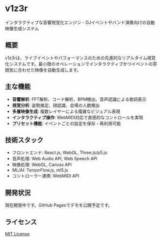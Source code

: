 # v1z3r

インタラクティブな音響視覚化エンジン - DJイベントやバンド演奏向けの自動映像生成システム

## 概要

v1z3rは、ライブイベントやパフォーマンスのための先進的なリアルタイム視覚化システムです。最小限のオペレーションでインタラクティブかつイベントの雰囲気に合わせた映像を自動生成します。

## 主な機能

- **音響解析**: FFT解析、コード解析、BPM検出、音声認識による歌詞表示
- **視覚分析**: 姿勢推定、顔認識、会場の人数検出
- **多層映像生成**: 複数レイヤーによる複雑なビジュアル表現
- **インタラクティブ操作**: WebMIDI対応で直感的なコントロールを実現
- **プリセット機能**: イベントごとの設定を保存・再利用可能

## 技術スタック

- フロントエンド: React.js, WebGL, Three.js/p5.js
- 音声処理: Web Audio API, Web Speech API
- 映像処理: WebGL, Canvas API
- ML/AI: TensorFlow.js, ml5.js
- コントローラー連携: WebMIDI API

## 開発状況

現在開発中です。GitHub Pagesでデモを公開予定です。

## ライセンス

[MIT License](LICENSE)
